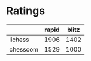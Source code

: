 # Ratings

|          | rapid | blitz |
|----------|-------|-------|
| lichess  | 1906 | 1402 |
| chesscom | 1529 | 1000 |
